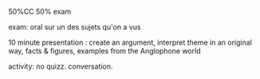 50%CC 50% exam

exam: oral sur un des sujets qu'on a vus

10 minute presentation : create an argument, interpret theme in an original way, facts & figures, examples from the Anglophone world

activity: no quizz. conversation.
